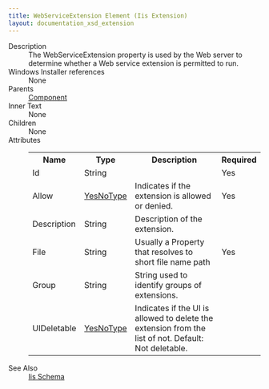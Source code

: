 ```yaml
---
title: WebServiceExtension Element (Iis Extension)
layout: documentation_xsd_extension
---
```

<dl>
  <dt>Description</dt>
  <dd>The WebServiceExtension property is used by the Web server to determine whether a Web service extension is permitted to run.</dd>
  <dt>Windows Installer references</dt>
  <dd>None</dd>
  <dt>Parents</dt>
  <dd>
    <a href="../component/">Component</a>
  </dd>
  <dt>Inner Text</dt>
  <dd>None</dd>
  <dt>Children</dt>
  <dd>None</dd>
  <dt>Attributes</dt>
  <dd>
    <table cellspacing="0" cellpadding="0" class="schema">
      <tr>
        <th width="15%">Name</th>
        <th width="15%">Type</th>
        <th width="65%">Description</th>
        <th width="15%">Required</th>
      </tr>
      <tr>
        <td>Id</td>
        <td>String</td>
        <td>&nbsp;</td>
        <td>Yes</td>
      </tr>
      <tr>
        <td>Allow</td>
        <td><a href="../iis/simple_type_yesnotype">YesNoType</a></td>
        <td>Indicates if the extension is allowed or denied.</td>
        <td>Yes</td>
      </tr>
      <tr>
        <td>Description</td>
        <td>String</td>
        <td>Description of the extension.</td>
        <td>&nbsp;</td>
      </tr>
      <tr>
        <td>File</td>
        <td>String</td>
        <td>Usually a Property that resolves to short file name path</td>
        <td>Yes</td>
      </tr>
      <tr>
        <td>Group</td>
        <td>String</td>
        <td>String used to identify groups of extensions.</td>
        <td>&nbsp;</td>
      </tr>
      <tr>
        <td>UIDeletable</td>
        <td><a href="../iis/simple_type_yesnotype">YesNoType</a></td>
        <td>Indicates if the UI is allowed to delete the extension from the list of not.  Default: Not deletable.</td>
        <td>&nbsp;</td>
      </tr>
    </table>
  </dd>
  <dt>See Also</dt>
  <dd>
    <a href="../iis">Iis Schema</a>
  </dd>
</dl>
